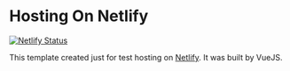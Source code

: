 # Hosting On Netlify

[![Netlify Status](https://api.netlify.com/api/v1/badges/c510a924-92e4-4a14-b3c5-fb939d90dcce/deploy-status)](https://app.netlify.com/sites/jroch/deploys)

This template created just for test hosting on [Netlify](https://netlify.com).
It was built by VueJS.
